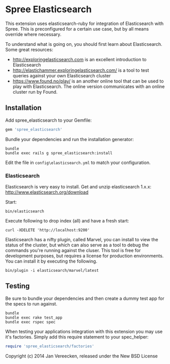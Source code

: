 # Spree Elasticsearch

This extension uses elasticsearch-ruby for integration of Elasticsearch with Spree. This is preconfigured for a certain use case, but by all means override where necessary.

To understand what is going on, you should first learn about Elasticsearch. Some great resources:

* http://exploringelasticsearch.com is an excellent introduction to Elasticsearch
* http://elastichammer.exploringelasticsearch.com/ is a tool to test queries against your own Elasticsearch cluster
* https://www.found.no/play/ is an another online tool that can be used to play with Elasticsearch. The online version communicates with an online cluster run by Found.

## Installation

Add spree_elasticsearch to your Gemfile:

```ruby
gem 'spree_elasticsearch'
```

Bundle your dependencies and run the installation generator:

```shell
bundle
bundle exec rails g spree_elasticsearch:install
```

Edit the file in `config\elasticsearch.yml` to match your configuration.

### Elasticsearch

Elasticsearch is very easy to install. Get and unzip elasticsearch 1.x.x: http://www.elasticsearch.org/download

Start:

```shell
bin/elasticsearch
```

Execute following to drop index (all) and have a fresh start:

```shell
curl -XDELETE 'http://localhost:9200'
```

Elasticsearch has a nifty plugin, called Marvel, you can install to view the status of the cluster, but which can also serve as a tool to debug the commands you're running against the cluser. This tool is free for development purposes, but requires a license for production environments. You can install it by executing the following.

```shell
bin/plugin -i elasticsearch/marvel/latest
```

## Testing

Be sure to bundle your dependencies and then create a dummy test app for the specs to run against.

```shell
bundle
bundle exec rake test_app
bundle exec rspec spec
```

When testing your applications integration with this extension you may use it's factories.
Simply add this require statement to your spec_helper:

```ruby
require 'spree_elasticsearch/factories'
```

Copyright (c) 2014 Jan Vereecken, released under the New BSD License
